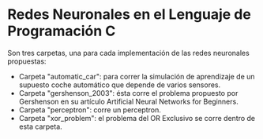 # Redes Neuronales en el Lenguaje de Programación C

Son tres carpetas, una para cada implementación de las redes neuronales propuestas:
- Carpeta "automatic_car": para correr la simulación de aprendizaje de un supuesto coche automático que depende de varios sensores.
- Carpeta "gershenson_2003": ésta corre el problema propuesto por Gershenson en su artículo Artificial Neural Networks for Beginners.
- Carpeta "perceptron": corre un perceptron.
- Carpeta "xor_problem": el problema del OR Exclusivo se corre dentro de esta carpeta.